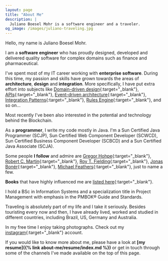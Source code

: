 ```yaml
---
layout: page
title: "About Me"
description: |
  Juliano Boesel Mohr is a software engineer and a traveler.
og_image: /images/juliano-traveling.jpg
---
```


<amp-img
    media="(min-width: 600px)"
    src="{{ site.cdn.https }}/images/juliano-traveling.jpg"
    alt="juliano-traveling"
    class="image-right"
    width="480"
    height="640"
    layout="responsive">
</amp-img>

Hello, my name is Juliano Boesel Mohr.

I am a **software engineer** who has proudly designed, developed and delivered quality software for complex domains such as finance and pharmaceutical.

I've spent most of my IT career working with **enterprise software**. During this time, my passion and skills have grown towards the areas of **architecture**, **design** and **integration**. More specifically, I have put extra effort into subjects like [Domain-driven design](https://en.wikipedia.org/wiki/Domain-driven_design){:target="_blank"}, [APIs](https://en.wikipedia.org/wiki/Roy_Fielding){:target="_blank"}, [Event-driven architecture](https://en.wikipedia.org/wiki/Event-driven_architecture){:target="_blank"}, [Integration Patterns](http://www.enterpriseintegrationpatterns.com/patterns/messaging){:target="_blank"}, [Rules Engine](https://martinfowler.com/bliki/RulesEngine.html){:target="_blank"}, and so on...

Most recently I've been also interested in the potential and technology behind the Blockchain.

As a **programmer**, I write my code mostly in Java. I'm a Sun Certified Java Programmer (SCJP), Sun Certified Web Component Developer (SCWCD), Sun Certified Business Component Developer (SCBCD) and a Sun Certified Java Associate (SCJA).

Some people **I follow** and admire are [Gregor Hohpe](http://www.enterpriseintegrationpatterns.com/gregor.html){:target="_blank"}, [Robert C. Martin](http://blog.cleancoder.com){:target="_blank"}, [Roy T. Fielding](http://roy.gbiv.com){:target="_blank"}, [Jonas Bonér](http://jonasboner.com){:target="_blank"}, [Michael Feathers](https://michaelfeathers.silvrback.com){:target="_blank"}, just to name a few.

**Books** that have highly influenced me are [listed here](http://a.co/3mjBzXy){:target="_blank"}.

I hold a BSc in Information Systems and a specialization title in Project Management with emphasis in the PMBOK® Guide and Standards.

<amp-img
    media="(max-width: 599px)"
    src="{{ site.cdn.https }}/images/juliano-traveling-short.jpg"
    alt="juliano-traveling"
    width="480"
    height="350"
    layout="responsive">
</amp-img>

Traveling is absolutely part of my life and I take it seriously. Besides touristing every now and then, I have already lived, worked and studied in different countries, including Brazil, US, Germany and Australia.

In my free time I enjoy taking photographs. Check out my [instagram](https://www.instagram.com/julianomohr){:target="_blank"} account.

If you would like to know more about me, please have a look at **[my resume]({% link about-me/resume/index.md %})** or get in touch through some of the channels I've made available on the top of this page.
